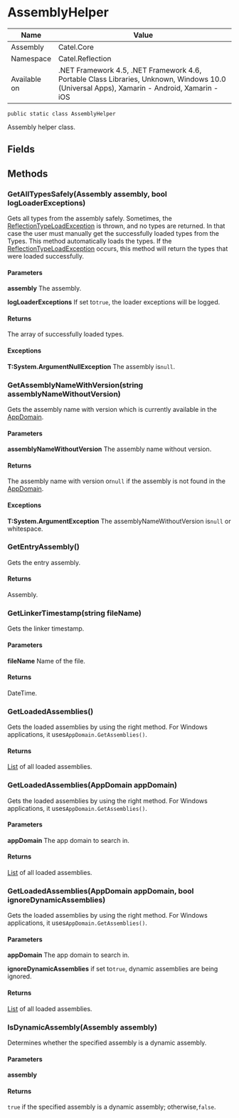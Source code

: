 

# AssemblyHelper

Name|Value
---|---
Assembly|Catel.Core
Namespace|Catel.Reflection
Available on|.NET Framework 4.5, .NET Framework 4.6, Portable Class Libraries, Unknown, Windows 10.0 (Universal Apps), Xamarin - Android, Xamarin - iOS

```
public static class AssemblyHelper
```

Assembly helper class.



## Fields

## Methods

### GetAllTypesSafely(Assembly assembly, bool logLoaderExceptions)

Gets all types from the assembly safely. Sometimes, the [ReflectionTypeLoadException](#) is thrown, and no types are returned. In that case the user must manually get the successfully loaded types from the Types. This method automatically loads the types. If the [ReflectionTypeLoadException](#) occurs, this method will return the types that were loaded successfully.

#### Parameters

**assembly**
The assembly.

**logLoaderExceptions**
If set to`true`, the loader exceptions will be logged.

#### Returns

The array of successfully loaded types.

#### Exceptions

**T:System.ArgumentNullException**
The assembly is`null`.



### GetAssemblyNameWithVersion(string assemblyNameWithoutVersion)

Gets the assembly name with version which is currently available in the [AppDomain](#).

#### Parameters

**assemblyNameWithoutVersion**
The assembly name without version.

#### Returns

The assembly name with version or`null` if the assembly is not found in the [AppDomain](#).

#### Exceptions

**T:System.ArgumentException**
The assemblyNameWithoutVersion is`null` or whitespace.



### GetEntryAssembly()

Gets the entry assembly.

#### Returns

Assembly.



### GetLinkerTimestamp(string fileName)

Gets the linker timestamp.

#### Parameters

**fileName**
Name of the file.

#### Returns

DateTime.



### GetLoadedAssemblies()

Gets the loaded assemblies by using the right method. For Windows applications, it uses`AppDomain.GetAssemblies()`.

#### Returns

[List](#) of all loaded assemblies.



### GetLoadedAssemblies(AppDomain appDomain)

Gets the loaded assemblies by using the right method. For Windows applications, it uses`AppDomain.GetAssemblies()`.

#### Parameters

**appDomain**
The app domain to search in.

#### Returns

[List](#) of all loaded assemblies.



### GetLoadedAssemblies(AppDomain appDomain, bool ignoreDynamicAssemblies)

Gets the loaded assemblies by using the right method. For Windows applications, it uses`AppDomain.GetAssemblies()`.

#### Parameters

**appDomain**
The app domain to search in.

**ignoreDynamicAssemblies**
if set to`true`, dynamic assemblies are being ignored.

#### Returns

[List](#) of all loaded assemblies.



### IsDynamicAssembly(Assembly assembly)

Determines whether the specified assembly is a dynamic assembly.

#### Parameters

**assembly**

#### Returns

`true` if the specified assembly is a dynamic assembly; otherwise,`false`.



